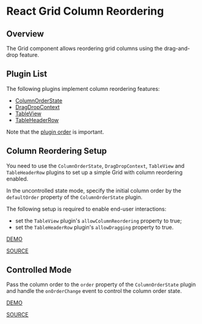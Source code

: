 # React Grid Column Reordering

## Overview

The Grid component allows reordering grid columns using the drag-and-drop feature.

## Plugin List

The following plugins implement column reordering features:
- [ColumnOrderState](../reference/column-order-state.md)
- [DragDropContext](../reference/drag-drop-context.md)
- [TableView](../reference/table-view.md)
- [TableHeaderRow](../reference/table-header-row.md)

Note that the [plugin order](../README.md#plugin-order) is important.

## Column Reordering Setup

You need to use the `ColumnOrderState`, `DragDropContext`, `TableView` and `TableHeaderRow` plugins to set up a simple Grid with column reordering enabled.

In the uncontrolled state mode, specify the initial column order by the `defaultOrder` property of the `ColumnOrderState` plugin.

The following setup is required to enable end-user interactions:
- set the `TableView` plugin's `allowColumnReordering` property to true;
- set the `TableHeaderRow` plugin's `allowDragging` property to true.

[DEMO](http://devexpress.github.io/devextreme-reactive/react/grid/demos/#/column-reordering/uncontrolled)

[SOURCE](https://github.com/DevExpress/devextreme-reactive/tree/master/packages/dx-react-demos/src/bootstrap3/column-reordering/uncontrolled.jsx)

## Controlled Mode

Pass the column order to the `order` property of the `ColumnOrderState` plugin and handle the `onOrderChange` event to control the column order state.

[DEMO](http://devexpress.github.io/devextreme-reactive/react/grid/demos/#/column-reordering/controlled)

[SOURCE](https://github.com/DevExpress/devextreme-reactive/tree/master/packages/dx-react-demos/src/bootstrap3/column-reordering/controlled.jsx)
